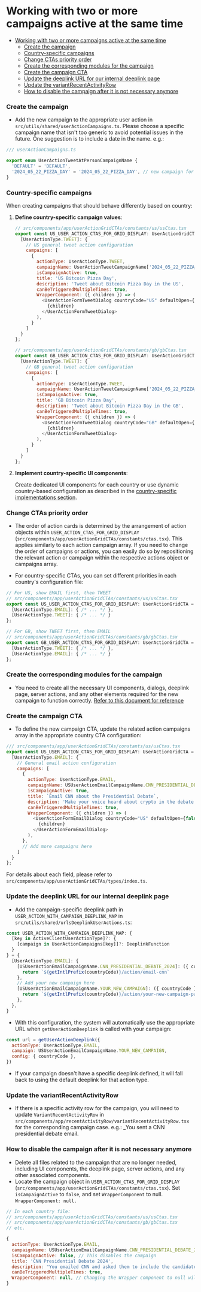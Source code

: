 # Working with two or more campaigns active at the same time

- [Working with two or more campaigns active at the same time](#working-with-two-or-more-campaigns-active-at-the-same-time)
    - [Create the campaign](#create-the-campaign)
    - [Country-specific campaigns](#country-specific-campaigns)
    - [Change CTAs priority order](#change-ctas-priority-order)
    - [Create the corresponding modules for the campaign](#create-the-corresponding-modules-for-the-campaign)
    - [Create the campaign CTA](#create-the-campaign-cta)
    - [Update the deeplink URL for our internal deeplink page](#update-the-deeplink-url-for-our-internal-deeplink-page)
    - [Update the variantRecentActivityRow](#update-the-variantrecentactivityrow)
    - [How to disable the campaign after it is not necessary anymore](#how-to-disable-the-campaign-after-it-is-not-necessary-anymore)

### Create the campaign

- Add the new campaign to the appropriate user action in `src/utils/shared/userActionCampaigns.ts`. Please choose a specific campaign name that isn't too generic to avoid potential issues in the future. One suggestion is to include a date in the name. e.g.:

```javascript
/// userActionCampaigns.ts

export enum UserActionTweetAtPersonCampaignName {
  'DEFAULT' = 'DEFAULT',
  '2024_05_22_PIZZA_DAY' = '2024_05_22_PIZZA_DAY', // new campaign for tweet at person action
}
```

### Country-specific campaigns

When creating campaigns that should behave differently based on country:

1. **Define country-specific campaign values**:

   ```javascript
   // src/components/app/userActionGridCTAs/constants/us/usCtas.tsx
   export const US_USER_ACTION_CTAS_FOR_GRID_DISPLAY: UserActionGridCTA = {
     [UserActionType.TWEET]: {
       // US general tweet action configuration
       campaigns: [
         {
           actionType: UserActionType.TWEET,
           campaignName: UserActionTweetCampaignName['2024_05_22_PIZZA_DAY'],
           isCampaignActive: true,
           title: 'US Bitcoin Pizza Day',
           description: 'Tweet about Bitcoin Pizza Day in the US',
           canBeTriggeredMultipleTimes: true,
           WrapperComponent: ({ children }) => (
             <UserActionFormTweetDialog countryCode="US" defaultOpen={false}>
               {children}
             </UserActionFormTweetDialog>
           ),
         }
       ]
     }
   };

   // src/components/app/userActionGridCTAs/constants/gb/gbCtas.tsx
   export const GB_USER_ACTION_CTAS_FOR_GRID_DISPLAY: UserActionGridCTA = {
     [UserActionType.TWEET]: {
       // GB general tweet action configuration
       campaigns: [
         {
           actionType: UserActionType.TWEET,
           campaignName: UserActionTweetCampaignName['2024_05_22_PIZZA_DAY'],
           isCampaignActive: true,
           title: 'GB Bitcoin Pizza Day',
           description: 'Tweet about Bitcoin Pizza Day in the GB',
           canBeTriggeredMultipleTimes: true,
           WrapperComponent: ({ children }) => (
             <UserActionFormTweetDialog countryCode="GB" defaultOpen={false}>
               {children}
             </UserActionFormTweetDialog>
           ),
         }
       ]
     }
   };
   ```

2. **Implement country-specific UI components**:

   Create dedicated UI components for each country or use dynamic country-based configuration as described in the [country-specific implementations section](/docs/Add%20a%20new%20user%20action.md#country-specific-implementations).

### Change CTAs priority order

- The order of action cards is determined by the arrangement of action objects within `USER_ACTION_CTAS_FOR_GRID_DISPLAY` (`src/components/app/userActionGridCTAs/constants/ctas.tsx`). This applies similarly to each action campaign array. If you need to change the order of campaigns or actions, you can easily do so by repositioning the relevant action or campaign within the respective actions object or campaigns array.

- For country-specific CTAs, you can set different priorities in each country's configuration file:

```javascript
// For US, show EMAIL first, then TWEET
// src/components/app/userActionGridCTAs/constants/us/usCtas.tsx
export const US_USER_ACTION_CTAS_FOR_GRID_DISPLAY: UserActionGridCTA = {
  [UserActionType.EMAIL]: { /* ... */ },
  [UserActionType.TWEET]: { /* ... */ }
};

// For GB, show TWEET first, then EMAIL
// src/components/app/userActionGridCTAs/constants/gb/gbCtas.tsx
export const GB_USER_ACTION_CTAS_FOR_GRID_DISPLAY: UserActionGridCTA = {
  [UserActionType.TWEET]: { /* ... */ },
  [UserActionType.EMAIL]: { /* ... */ }
};
```

### Create the corresponding modules for the campaign

- You need to create all the necessary UI components, dialogs, deeplink page, server actions, and any other elements required for the new campaign to function correctly. [Refer to this document for reference](/docs/Add%20a%20new%20user%20action.md#create-ui)

### Create the campaign CTA

- To define the new campaign CTA, update the related action campaigns array in the appropriate country CTA configuration:

```javascript
/// src/components/app/userActionGridCTAs/constants/us/usCtas.tsx
export const US_USER_ACTION_CTAS_FOR_GRID_DISPLAY: UserActionGridCTA = {
  [UserActionType.EMAIL]: {
    // General email action configuration
    campaigns: [
      {
        actionType: UserActionType.EMAIL,
        campaignName: USUserActionEmailCampaignName.CNN_PRESIDENTIAL_DEBATE_2024,
        isCampaignActive: true,
        title: `Email CNN about the Presidential Debate`,
        description: 'Make your voice heard about crypto in the debate. We make it easy.',
        canBeTriggeredMultipleTimes: true,
        WrapperComponent: ({ children }) => (
          <UserActionFormEmailDialog countryCode="US" defaultOpen={false}>
            {children}
          </UserActionFormEmailDialog>
        ),
      },
      // Add more campaigns here
    ]
  }
};
```

For details about each field, please refer to `src/components/app/userActionGridCTAs/types/index.ts`.

### Update the deeplink URL for our internal deeplink page

- Add the campaign-specific deeplink path in `USER_ACTION_WITH_CAMPAIGN_DEEPLINK_MAP` in `src/utils/shared/urlsDeeplinkUserActions.ts`:

```javascript
const USER_ACTION_WITH_CAMPAIGN_DEEPLINK_MAP: {
  [key in ActiveClientUserActionType]?: {
    [campaign in UserActionCampaigns[key]]?: DeeplinkFunction
  }
} = {
  [UserActionType.EMAIL]: {
    [USUserActionEmailCampaignName.CNN_PRESIDENTIAL_DEBATE_2024]: ({ countryCode }) => {
      return `${getIntlPrefix(countryCode)}/action/email-cnn`
    },
    // Add your new campaign here
    [USUserActionEmailCampaignName.YOUR_NEW_CAMPAIGN]: ({ countryCode }) => {
      return `${getIntlPrefix(countryCode)}/action/your-new-campaign-path`
    },
  },
}
```

- With this configuration, the system will automatically use the appropriate URL when `getUserActionDeeplink` is called with your campaign:

```javascript
const url = getUserActionDeeplink({
  actionType: UserActionType.EMAIL,
  campaign: USUserActionEmailCampaignName.YOUR_NEW_CAMPAIGN,
  config: { countryCode },
})
```

- If your campaign doesn't have a specific deeplink defined, it will fall back to using the default deeplink for that action type.

### Update the variantRecentActivityRow

- If there is a specific activity row for the campaign, you will need to update `VariantRecentActivityRow` in `src/components/app/recentActivityRow/variantRecentActivityRow.tsx` for the corresponding campaign case. e.g.: \_You sent a CNN presidential debate email.

### How to disable the campaign after it is not necessary anymore

- Delete all files related to the campaign that are no longer needed, including UI components, the deeplink page, server actions, and any other associated components.
- Locate the campaign object in `USER_ACTION_CTAS_FOR_GRID_DISPLAY` (`src/components/app/userActionGridCTAs/constants/ctas.tsx`). Set `isCampaignActive` to `false`, and set `WrapperComponent` to null. `WrapperComponent: null.`

```javascript
// In each country file:
// src/components/app/userActionGridCTAs/constants/us/usCtas.tsx
// src/components/app/userActionGridCTAs/constants/gb/gbCtas.tsx
// etc.

{
  actionType: UserActionType.EMAIL,
  campaignName: USUserActionEmailCampaignName.CNN_PRESIDENTIAL_DEBATE_2024,
  isCampaignActive: false, // This disables the campaign
  title: 'CNN Presidential Debate 2024',
  description: "You emailed CNN and asked them to include the candidates' stance on crypto.",
  canBeTriggeredMultipleTimes: true,
  WrapperComponent: null, // Changing the Wrapper component to null will enable you to delete all campaign files.
}
```
